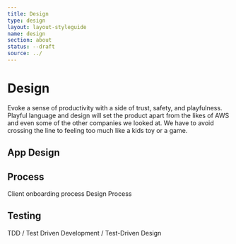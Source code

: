 ```yaml
---
title: Design
type: design
layout: layout-styleguide
name: design
section: about
status: --draft
source: ../
---
```


<main markdown="1">

# Design

Evoke a sense of productivity with a side of trust, safety, and playfulness. Playful language and design will set the product apart from the likes of AWS and even some of the other companies we looked at. We have to avoid crossing the line to feeling too much like a kids toy or a game.


## App Design

## Process

Client onboarding process
Design Process

## Testing

TDD / Test Driven Development / Test-Driven Design

</main>


